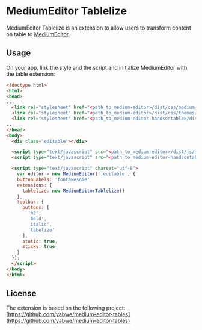 # MediumEditor Tablelize

MediumEditor Tablelize is an extension to allow users to transform content on table to [MediumEditor](https://github.com/yabwe/medium-editor).

## Usage

On your app, link the style and the script and initialize MediumEditor with the table extension:

```html
<!doctype html>
<html>
<head>
...
  <link rel="stylesheet" href="<path_to_medium-editor>/dist/css/medium-editor.css" />
  <link rel="stylesheet" href="<path_to_medium-editor>/dist/css/themes/default.css" />
  <link rel="stylesheet" href="<path_to_medium-editor-handsontable>/dist/css/medium-editor-handsontable.css" />
...
</head>
<body>
  <div class="editable"></div>

  <script type="text/javascript" src="<path_to_medium-editor>/dist/js/medium-editor.js"></script>
  <script type="text/javascript" src="<path_to_medium-editor-handsontable>/dist/js/medium-editor-handsontable.js"></script>

  <script type="text/javascript" charset="utf-8">
    var editor = new MediumEditor('.editable', {
    buttonLabels: 'fontawesome',
    extensions: {
      tablelize: new MediumEditorTablelize()
    },
    toolbar: {
      buttons: [
        'h2',
        'bold',
        'italic',
        'tabelize'
      ],
      static: true,
      sticky: true
    }
  });
  </script>
</body>
</html>
```

## License
The extension is based on the following project: [https://github.com/yabwe/medium-editor-tables](https://github.com/yabwe/medium-editor-tables)
